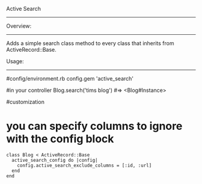 Active Search
***

Overview:
***
  Adds a simple search class method to every class that inherits from ActiveRecord::Base.
  
Usage:
***

  #config/environment.rb
    config.gem 'active_search'

    
  #in your controller
    Blog.search('tims blog') #=> <Blog#Instance>


  #customization
  # you can specify columns to ignore with the config block
    class Blog < ActiveRecord::Base
      active_search_config do |config|
        config.active_search_exclude_columns = [:id, :url]
      end
    end